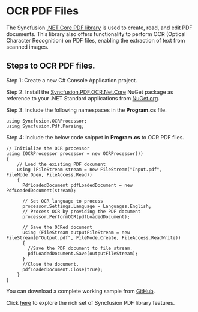 # OCR PDF Files

The Syncfusion [.NET Core PDF library](https://www.syncfusion.com/document-processing/pdf-framework/net-core/pdf-library) is used to create, read, and edit PDF documents. This library also offers functionality to perform OCR (Optical Character Recognition) on PDF files, enabling the extraction of text from scanned images.

## Steps to OCR PDF files.

Step 1:  Create a new C# Console Application project.

Step 2: Install the [Syncfusion.PDF.OCR.Net.Core](https://www.nuget.org/packages/Syncfusion.PDF.OCR.Net.Core) NuGet package as reference to your .NET Standard applications from [NuGet.org](https://www.nuget.org/).

Step 3: Include the following namespaces in the **Program.cs** file.

```
using Syncfusion.OCRProcessor;
using Syncfusion.Pdf.Parsing;

```

Step 4: Include the below code snippet in **Program.cs** to OCR PDF files.

```
// Initialize the OCR processor
using (OCRProcessor processor = new OCRProcessor())
{
    // Load the existing PDF document
    using (FileStream stream = new FileStream("Input.pdf", FileMode.Open, FileAccess.Read))
    {    
      PdfLoadedDocument pdfLoadedDocument = new PdfLoadedDocument(stream);
      
      // Set OCR language to process
      processor.Settings.Language = Languages.English;   
      // Process OCR by providing the PDF document
      processor.PerformOCR(pdfLoadedDocument);
      
      // Save the OCRed document
      using (FileStream outputFileStream = new FileStream(@"Output.pdf", FileMode.Create, FileAccess.ReadWrite))
      {
        //Save the PDF document to file stream.
        pdfLoadedDocument.Save(outputFileStream);
      }
      //Close the document.
      pdfLoadedDocument.Close(true);
    }    
}

```

You can download a complete working sample from [GitHub](https://github.com/SyncfusionExamples/PDF-Examples/tree/master/OCR/.NET/Perform-OCR-for-the-entire-PDF-document).

Click [here](https://www.syncfusion.com/document-processing/pdf-framework/net-core) to explore the rich set of Syncfusion PDF library features.